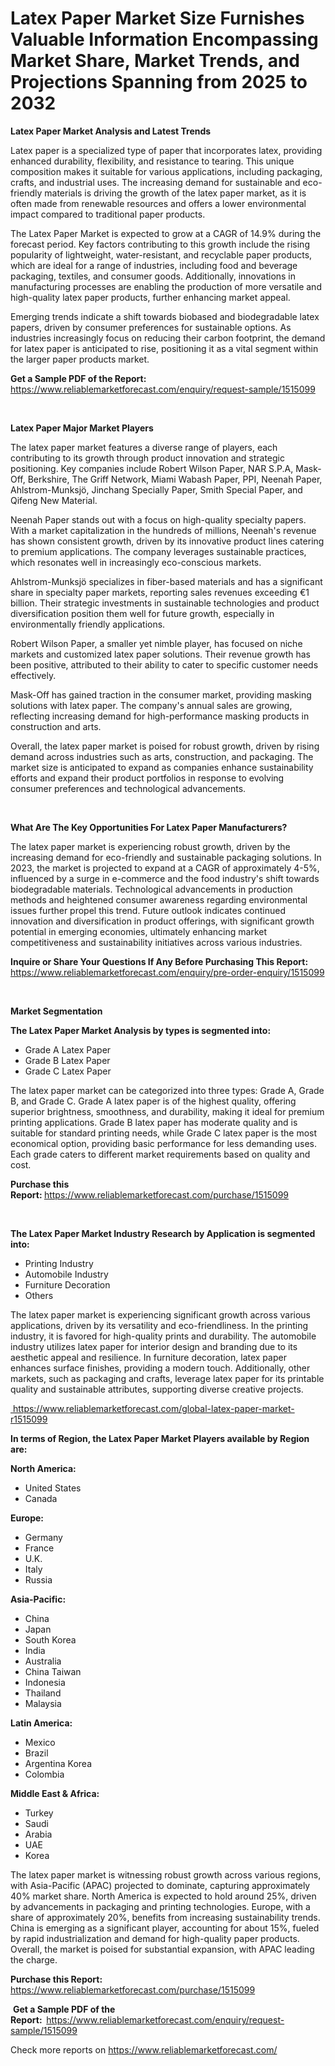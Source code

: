 <p><h1>Latex Paper Market Size Furnishes Valuable Information Encompassing Market Share, Market Trends, and Projections Spanning from 2025 to 2032</h1></p><p><strong>Latex Paper Market Analysis and Latest Trends</strong></p>
<p><p>Latex paper is a specialized type of paper that incorporates latex, providing enhanced durability, flexibility, and resistance to tearing. This unique composition makes it suitable for various applications, including packaging, crafts, and industrial uses. The increasing demand for sustainable and eco-friendly materials is driving the growth of the latex paper market, as it is often made from renewable resources and offers a lower environmental impact compared to traditional paper products.</p><p>The Latex Paper Market is expected to grow at a CAGR of 14.9% during the forecast period. Key factors contributing to this growth include the rising popularity of lightweight, water-resistant, and recyclable paper products, which are ideal for a range of industries, including food and beverage packaging, textiles, and consumer goods. Additionally, innovations in manufacturing processes are enabling the production of more versatile and high-quality latex paper products, further enhancing market appeal.</p><p>Emerging trends indicate a shift towards biobased and biodegradable latex papers, driven by consumer preferences for sustainable options. As industries increasingly focus on reducing their carbon footprint, the demand for latex paper is anticipated to rise, positioning it as a vital segment within the larger paper products market.</p></p>
<p><strong>Get a Sample PDF of the Report:&nbsp;</strong> <a href="https://www.reliablemarketforecast.com/enquiry/request-sample/1515099?utm_campaign=2481&utm_medium=2&utm_source=Github&utm_content=ia&utm_term=01042025&utm_id=latex-paper">https://www.reliablemarketforecast.com/enquiry/request-sample/1515099</a></p>
<p>&nbsp;</p>
<p><strong>Latex Paper Major Market Players</strong></p>
<p><p>The latex paper market features a diverse range of players, each contributing to its growth through product innovation and strategic positioning. Key companies include Robert Wilson Paper, NAR S.P.A, Mask-Off, Berkshire, The Griff Network, Miami Wabash Paper, PPI, Neenah Paper, Ahlstrom-Munksjö, Jinchang Specially Paper, Smith Special Paper, and Qifeng New Material.</p><p>Neenah Paper stands out with a focus on high-quality specialty papers. With a market capitalization in the hundreds of millions, Neenah's revenue has shown consistent growth, driven by its innovative product lines catering to premium applications. The company leverages sustainable practices, which resonates well in increasingly eco-conscious markets.</p><p>Ahlstrom-Munksjö specializes in fiber-based materials and has a significant share in specialty paper markets, reporting sales revenues exceeding €1 billion. Their strategic investments in sustainable technologies and product diversification position them well for future growth, especially in environmentally friendly applications.</p><p>Robert Wilson Paper, a smaller yet nimble player, has focused on niche markets and customized latex paper solutions. Their revenue growth has been positive, attributed to their ability to cater to specific customer needs effectively.</p><p>Mask-Off has gained traction in the consumer market, providing masking solutions with latex paper. The company's annual sales are growing, reflecting increasing demand for high-performance masking products in construction and arts.</p><p>Overall, the latex paper market is poised for robust growth, driven by rising demand across industries such as arts, construction, and packaging. The market size is anticipated to expand as companies enhance sustainability efforts and expand their product portfolios in response to evolving consumer preferences and technological advancements.</p></p>
<p>&nbsp;</p>
<p><strong>What Are The Key Opportunities For Latex Paper Manufacturers?</strong></p>
<p><p>The latex paper market is experiencing robust growth, driven by the increasing demand for eco-friendly and sustainable packaging solutions. In 2023, the market is projected to expand at a CAGR of approximately 4-5%, influenced by a surge in e-commerce and the food industry's shift towards biodegradable materials. Technological advancements in production methods and heightened consumer awareness regarding environmental issues further propel this trend. Future outlook indicates continued innovation and diversification in product offerings, with significant growth potential in emerging economies, ultimately enhancing market competitiveness and sustainability initiatives across various industries.</p></p>
<p><strong>Inquire or Share Your Questions If Any Before Purchasing This Report:</strong> <a href="https://www.reliablemarketforecast.com/enquiry/pre-order-enquiry/1515099?utm_campaign=2481&utm_medium=2&utm_source=Github&utm_content=ia&utm_term=01042025&utm_id=latex-paper">https://www.reliablemarketforecast.com/enquiry/pre-order-enquiry/1515099</a></p>
<p>&nbsp;</p>
<p><strong>Market Segmentation</strong></p>
<p><strong>The Latex Paper Market Analysis by types is segmented into:</strong></p>
<p><ul><li>Grade A Latex Paper</li><li>Grade B Latex Paper</li><li>Grade C Latex Paper</li></ul></p>
<p><p>The latex paper market can be categorized into three types: Grade A, Grade B, and Grade C. Grade A latex paper is of the highest quality, offering superior brightness, smoothness, and durability, making it ideal for premium printing applications. Grade B latex paper has moderate quality and is suitable for standard printing needs, while Grade C latex paper is the most economical option, providing basic performance for less demanding uses. Each grade caters to different market requirements based on quality and cost.</p></p>
<p><strong>Purchase this Report:&nbsp;</strong><a href="https://www.reliablemarketforecast.com/purchase/1515099?utm_campaign=2481&utm_medium=2&utm_source=Github&utm_content=ia&utm_term=01042025&utm_id=latex-paper">https://www.reliablemarketforecast.com/purchase/1515099</a></p>
<p>&nbsp;</p>
<p><strong>The Latex Paper Market Industry Research by Application is segmented into:</strong></p>
<p><ul><li>Printing Industry</li><li>Automobile Industry</li><li>Furniture Decoration</li><li>Others</li></ul></p>
<p><p>The latex paper market is experiencing significant growth across various applications, driven by its versatility and eco-friendliness. In the printing industry, it is favored for high-quality prints and durability. The automobile industry utilizes latex paper for interior design and branding due to its aesthetic appeal and resilience. In furniture decoration, latex paper enhances surface finishes, providing a modern touch. Additionally, other markets, such as packaging and crafts, leverage latex paper for its printable quality and sustainable attributes, supporting diverse creative projects.</p></p>
<p><a href="https://www.reliablemarketforecast.com/global-latex-paper-market-r1515099?utm_campaign=2481&utm_medium=2&utm_source=Github&utm_content=ia&utm_term=01042025&utm_id=latex-paper">&nbsp;https://www.reliablemarketforecast.com/global-latex-paper-market-r1515099</a></p>
<p><strong>In terms of Region, the Latex Paper Market Players available by Region are:</strong></p>
<p>
    <p> <strong> North America: </strong>
        <ul>
            <li>United States</li>
            <li>Canada</li>
        </ul>
        </p> 
    <p> <strong> Europe: </strong>
        <ul>
            <li>Germany</li>
            <li>France</li>
            <li>U.K.</li>
            <li>Italy</li>
            <li>Russia</li>
        </ul>
        </p> 
    <p> <strong> Asia-Pacific: </strong>
        <ul>
            <li>China</li>
            <li>Japan</li>
            <li>South Korea</li>
            <li>India</li>
            <li>Australia</li>
            <li>China Taiwan</li>
            <li>Indonesia</li>
            <li>Thailand</li>
            <li>Malaysia</li>
        </ul>
        </p> 
    <p> <strong> Latin America: </strong>
        <ul>
            <li>Mexico</li>
            <li>Brazil</li>
            <li>Argentina Korea</li>
            <li>Colombia</li>
        </ul>
        </p> 
    <p> <strong> Middle East & Africa: </strong>
        <ul>
            <li>Turkey</li>
            <li>Saudi</li>
            <li>Arabia</li>
            <li>UAE</li>
            <li>Korea</li>
        </ul>
    </p>
    </p>
<p><p>The latex paper market is witnessing robust growth across various regions, with Asia-Pacific (APAC) projected to dominate, capturing approximately 40% market share. North America is expected to hold around 25%, driven by advancements in packaging and printing technologies. Europe, with a share of approximately 20%, benefits from increasing sustainability trends. China is emerging as a significant player, accounting for about 15%, fueled by rapid industrialization and demand for high-quality paper products. Overall, the market is poised for substantial expansion, with APAC leading the charge.</p></p>
<p><strong>Purchase this Report: </strong><a href="https://www.reliablemarketforecast.com/purchase/1515099?utm_campaign=2481&utm_medium=2&utm_source=Github&utm_content=ia&utm_term=01042025&utm_id=latex-paper">https://www.reliablemarketforecast.com/purchase/1515099</a></p>
<p>&nbsp;<strong>Get a Sample PDF of the Report:&nbsp;&nbsp;</strong><a href="https://www.reliablemarketforecast.com/enquiry/request-sample/1515099?utm_campaign=2481&utm_medium=2&utm_source=Github&utm_content=ia&utm_term=01042025&utm_id=latex-paper">https://www.reliablemarketforecast.com/enquiry/request-sample/1515099</a></p>
<p><strong></strong></p>
<p>Check more reports on <a href="https://www.reliablemarketforecast.com/?utm_campaign=2481&utm_medium=2&utm_source=Github&utm_content=ia&utm_term=01042025&utm_id=latex-paper">https://www.reliablemarketforecast.com/</a></p>
